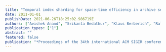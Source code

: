 ```yaml
---
title: "Temporal index sharding for space-time efficiency in archive search"
date: 2011-01-01
publishDate: 2021-06-26T18:25:02.986719Z
authors: ["Avishek Anand", "Srikanta Bedathur", "Klaus Berberich", "Ralf Schenkel"]
publication_types: ["1"]
abstract: ""
featured: false
publication: "*Proceedings of the 34th international ACM SIGIR conference on Research and development in Information Retrieval*"
---
```


